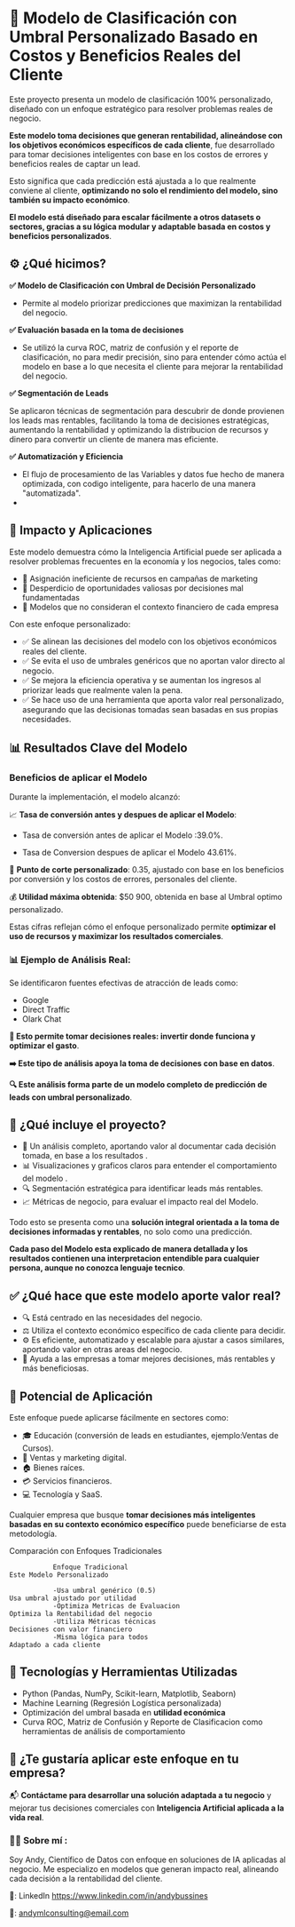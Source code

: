 # 🎯 Modelo de Clasificación con Umbral Personalizado Basado en Costos y Beneficios Reales del Cliente

Este proyecto presenta un modelo de clasificación 100% personalizado, diseñado con un enfoque estratégico para resolver problemas reales de negocio.

**Este modelo toma decisiones que generan rentabilidad, alineándose con los objetivos económicos específicos de cada cliente**, fue desarrollado para tomar decisiones inteligentes con base en los costos de errores y beneficios reales de captar un lead.

Esto significa que cada predicción está ajustada a lo que realmente conviene al cliente, **optimizando no solo el rendimiento del modelo, sino también su impacto económico**.

**El modelo está diseñado para escalar fácilmente a otros datasets o sectores, gracias a su lógica modular y adaptable basada en costos y beneficios personalizados**.

## ⚙️ ¿Qué hicimos?

**✅ Modelo de Clasificación con Umbral de Decisión Personalizado**

- Permite al modelo priorizar predicciones que maximizan la rentabilidad del negocio.


**✅ Evaluación basada en la toma de decisiones**

- Se utilizó la curva ROC, matriz de confusión y el reporte de clasificación, no para medir precisión, sino para entender cómo actúa el modelo en base a lo que necesita el cliente para mejorar la rentabilidad del negocio.

**✅ Segmentación de Leads**

Se aplicaron técnicas de segmentación para descubrir de donde provienen los leads mas rentables, facilitando la toma de decisiones estratégicas, aumentando la rentabilidad y optimizando la distribucion de recursos y dinero para convertir un cliente de manera mas eficiente.

**✅ Automatización y Eficiencia**

- El flujo de procesamiento de las Variables y datos fue hecho de manera optimizada, con codigo inteligente, para hacerlo de una manera "automatizada".
- 

## 🚀 Impacto y Aplicaciones

Este modelo demuestra cómo la Inteligencia Artificial puede ser aplicada a resolver problemas frecuentes en la economía y los negocios, tales como:

- 🔹 Asignación ineficiente de recursos en campañas de marketing  
- 🔹 Desperdicio de oportunidades valiosas por decisiones mal fundamentadas  
- 🔹 Modelos que no consideran el contexto financiero de cada empresa  

Con este enfoque personalizado:

- ✅ Se alinean las decisiones del modelo con los objetivos económicos reales del cliente.  
- ✅ Se evita el uso de umbrales genéricos que no aportan valor directo al negocio.  
- ✅ Se mejora la eficiencia operativa y se aumentan los ingresos al priorizar leads que realmente valen la pena.  
- ✅ Se hace uso de una herramienta que aporta valor real personalizado, asegurando que las decisionas tomadas sean basadas en sus propias necesidades.

 

## 📊 Resultados Clave del Modelo 

### Beneficios de aplicar el Modelo

Durante la implementación, el modelo alcanzó:

📈 **Tasa de conversión antes y despues de aplicar el Modelo**:

- Tasa de conversión antes de aplicar el Modelo :39.0%.
  
- Tasa de Conversion despues de aplicar el Modelo 43.61%.
  
🎯 **Punto de corte personalizado**: 0.35, ajustado con base en los beneficios por conversión y los costos de errores, personales del cliente.

  
💰 **Utilidad máxima obtenida**: $50 900, obtenida en base al Umbral optimo personalizado.


Estas cifras reflejan cómo el enfoque personalizado permite **optimizar el uso de recursos y maximizar los resultados comerciales**.

### 📊 Ejemplo de Análisis Real:

Se identificaron fuentes efectivas de atracción de leads como:
- Google
- Direct Traffic
- Olark Chat

**🎯 Esto permite tomar decisiones reales: invertir donde funciona y optimizar el gasto**.

**➡️ Este tipo de análisis apoya la toma de decisiones con base en datos**.

**🔍 Este análisis forma parte de un modelo completo de predicción de leads con umbral personalizado**.

## 🧠 ¿Qué incluye el proyecto?

- 📘 Un análisis completo, aportando valor al documentar cada decisión tomada, en base a los resultados . 
- 📊 Visualizaciones y graficos claros para entender el comportamiento del modelo . 
- 🔍 Segmentación estratégica para identificar leads más rentables.
- 📈 Métricas de negocio, para evaluar el impacto real del Modelo.

Todo esto se presenta como una **solución integral orientada a la toma de decisiones informadas y rentables**, no solo como una predicción.

**Cada paso del Modelo esta explicado de manera detallada y los resultados contienen una interpretacion entendible para cualquier persona, aunque no conozca lenguaje tecnico**.


## ✅ ¿Qué hace que este modelo aporte valor real?

- 🔍 Está centrado en las necesidades del negocio.  
- ⚖️ Utiliza el contexto económico específico de cada cliente para decidir.  
- ⚙️ Es eficiente, automatizado y escalable para ajustar a casos similares, aportando valor en otras areas del negocio.  
- 💼 Ayuda a las empresas a tomar mejores decisiones, más rentables y más beneficiosas.  

## 🚀 Potencial de Aplicación

Este enfoque puede aplicarse fácilmente en sectores como:

- 🎓 Educación (conversión de leads en estudiantes, ejemplo:Ventas de Cursos).
- 💼 Ventas y marketing digital. 
- 🏠 Bienes raíces.
- 💳 Servicios financieros.  
- 💻 Tecnología y SaaS.  

Cualquier empresa que busque **tomar decisiones más inteligentes basadas en su contexto económico específico** puede beneficiarse de esta metodología.

Comparación con Enfoques Tradicionales

               Enfoque Tradicional	                                             Este Modelo Personalizado
                  
               -Usa umbral genérico (0.5)         	                             Usa umbral ajustado por utilidad
               -Optimiza Metricas de Evaluacion	                                Optimiza la Rentabilidad del negocio
               -Utiliza Métricas técnicas	                                      Decisiones con valor financiero
               -Misma lógica para todos	                                        Adaptado a cada cliente



## 🧠 Tecnologías y Herramientas Utilizadas

- Python (Pandas, NumPy, Scikit-learn, Matplotlib, Seaborn)  
- Machine Learning (Regresión Logística personalizada)  
- Optimización del umbral basada en **utilidad económica**  
- Curva ROC, Matriz de Confusión y Reporte de Clasificacion como herramientas de análisis de comportamiento  

## 🤝 ¿Te gustaría aplicar este enfoque en tu empresa?

📬 **Contáctame para desarrollar una solución adaptada a tu negocio** y mejorar tus decisiones comerciales con **Inteligencia Artificial aplicada a la vida real**.



### 🙋‍♂️ Sobre mí :

Soy Andy, Científico de Datos con enfoque en soluciones de IA aplicadas al negocio.
Me especializo en modelos que generan impacto real, alineando cada decisión a la rentabilidad del cliente.

🔗: LinkedIn  https://www.linkedin.com/in/andybussines

📧: andymlconsulting@email.com

